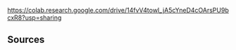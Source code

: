 https://colab.research.google.com/drive/14fvV4towI_jA5cYneD4cOArsPU9bcxR8?usp=sharing

## Sources



